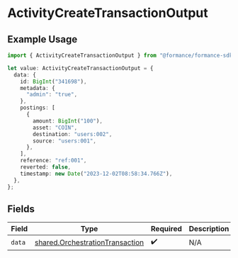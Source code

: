 # ActivityCreateTransactionOutput

## Example Usage

```typescript
import { ActivityCreateTransactionOutput } from "@formance/formance-sdk/sdk/models/shared";

let value: ActivityCreateTransactionOutput = {
  data: {
    id: BigInt("341698"),
    metadata: {
      "admin": "true",
    },
    postings: [
      {
        amount: BigInt("100"),
        asset: "COIN",
        destination: "users:002",
        source: "users:001",
      },
    ],
    reference: "ref:001",
    reverted: false,
    timestamp: new Date("2023-12-02T08:58:34.766Z"),
  },
};
```

## Fields

| Field                                                                                     | Type                                                                                      | Required                                                                                  | Description                                                                               |
| ----------------------------------------------------------------------------------------- | ----------------------------------------------------------------------------------------- | ----------------------------------------------------------------------------------------- | ----------------------------------------------------------------------------------------- |
| `data`                                                                                    | [shared.OrchestrationTransaction](../../../sdk/models/shared/orchestrationtransaction.md) | :heavy_check_mark:                                                                        | N/A                                                                                       |
